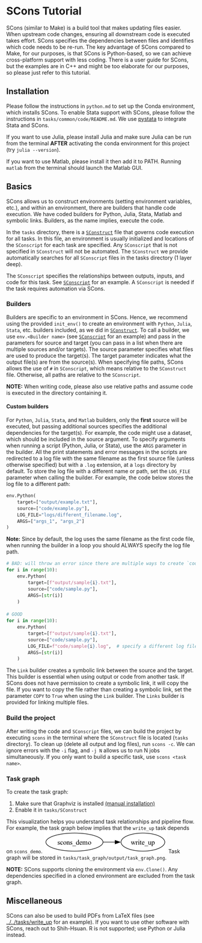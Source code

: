# SCons Tutorial

SCons (similar to Make) is a build tool that makes updating files easier.
When upstream code changes, ensuring all downstream code is executed takes effort.
SCons specifies the dependencies between files
    and identifies which code needs to be re-run.
The key advantage of SCons compared to Make, for our purposes,
    is that SCons is Python-based,
    so we can achieve cross-platform support with less coding.
There is a user guide for SCons,
    but the examples are in C++ and might be too elaborate for our purposes,
    so please just refer to this tutorial.

## Installation

Please follow the instructions in `python.md` to set up the Conda environment,
    which installs SCons.
To enable Stata support with SCons,
    please follow the instructions in `tasks/common/code/README.md`.
We use [pystata](https://www.stata.com/python/pystata18/) to integrate Stata and SCons.

If you want to use Julia, please install Julia
    and make sure Julia can be run from the terminal
    **AFTER** activating the conda environment for this project (try `julia --version`).

If you want to use Matlab, please install it then add it to PATH.
Running `matlab` from the terminal should launch the Matlab GUI.

## Basics

SCons allows us to construct environments (setting environment variables, etc.),
    and within an environment, there are builders that handle code execution.
We have coded builders for Python, Julia, Stata, Matlab and symbolic links.
Builders, as the name implies, execute the code.

In the `tasks` directory, there is a [`SConstruct`](../../tasks/SConstruct) file
    that governs code execution for all tasks.
In this file, an environment is usually initialized
    and locations of the `SConscript` for each task are specified.
Any `SConscript` that is not specified in `SConstruct` will not be automated.
The `SConstruct` we provide automatically searches for all `SConscript` files
    in the tasks directory (1 layer deep).

The `SConscript` specifies the relationships between outputs, inputs, and code
    for this task.
See [`SConscript`](../../tasks/scons_demo/SConscript) for an example.
A `SConscript` is needed if the task requires automation via SCons.

### Builders

Builders are specific to an environment in SCons.
Hence, we recommend using the provided `init_env()` to create
    an environment with `Python`, `Julia`, `Stata`, etc. builders included,
    as we did in [`SConstruct`](../../tasks/SConstruct).
To call a builder, we use `env.<Builder name>`
    (see [`SConscript`](../../tasks/scons_demo/SConscript) for an example)
    and pass in the parameters for source and target
    (you can pass in a list when there are multiple sources and/or targets).
The source parameter specifies what files are used to produce the target(s).
The target parameter indicates what the output file(s) are from the source(s).
When specifying file paths, SCons allows the use of `#` in `SConscript`,
    which means relative to the `SConstruct` file.
Otherwise, all paths are relative to the `SConscript`.

**NOTE:** When writing code, please also use relative paths
    and assume code is executed in the directory containing it.

#### Custom builders

For `Python`, `Julia`, `Stata`, and `Matlab` builders,
    only the **first** source will be executed,
    but passing additional sources specifies the additional dependencies for the target(s).
For example, the code might use a dataset, which should be included in the source argument.
To specify arguments when running a script (Python, Julia, or Stata),
    use the `ARGS` parameter in the builder.
All the print statements and error messages in the scripts are redirected to
    a log file with the same filename as the first source file (unless otherwise specified)
    but with a `.log` extension,
    at a `logs` directory by default.
To store the log file with a different name or path,
    set the `LOG_FILE` parameter when calling the builder.
For example, the code below stores the log file to a different path:

```python
env.Python(
    target=["output/example.txt"],
    source=["code/example.py"],
    LOG_FILE="logs/different_filename.log",
    ARGS=["args_1", "args_2"]
)
```

**Note:** Since by default, the log uses the same filename as the first code file,
    when running the builder in a loop you should ALWAYS specify the log file path.

```python
# BAD: will throw an error since there are multiple ways to create `code/sample.log`
for i in range(10):
    env.Python(
        target=[f"output/sample{i}.txt"],
        source=["code/sample.py"],
        ARGS=[str(i)]
    )

# GOOD
for i in range(10):
    env.Python(
        target=[f"output/sample{i}.txt"],
        source=["code/sample.py"],
        LOG_FILE=f"code/sample{i}.log",  # specify a different log file for each iteration
        ARGS=[str(i)]
    )
```

The `Link` builder creates a symbolic link between the source and the target.
This builder is essential when using output or code from another task.
If SCons does not have permission to create a symbolic link, it will copy the file.
If you want to copy the file rather than creating a symbolic link,
    set the parameter `COPY` to `True` when using the `Link` builder.
The `Links` builder is provided for linking multiple files.

### Build the project

After writing the code and `SConscript` files,
    we can build the project by executing `scons` in the terminal
    where the `SConstruct` file is located (`tasks` directory).
To clean up (delete all output and log files), run `scons -c`.
We can ignore errors with the `-i` flag, and `-j N` allows us to run N jobs simultaneously.
If you only want to build a specific task, use `scons <task name>`.

### Task graph

To create the task graph:
1. Make sure that Graphviz is installed [(manual installation)](https://www.graphviz.org/download/)
2. Enable it in `tasks/SConstruct`

This visualization helps you understand task relationships and pipeline flow.
For example, the task graph below implies that the `write_up` task
    depends on `scons_demo`.
![sample_task_graph](sample_task_graph.png)
Task graph will be stored in `tasks/task_graph/output/task_graph.png`.

**NOTE:** SCons supports cloning the environment via `env.Clone()`.
    Any dependencies specified in a cloned environment are excluded from the task graph.

## Miscellaneous

SCons can also be used to build PDFs from LaTeX files
    (see [../../tasks/write_up](../../tasks/write_up) for an example).
If you want to use other software with SCons, reach out to Shih-Hsuan.
R is not supported; use Python or Julia instead.

